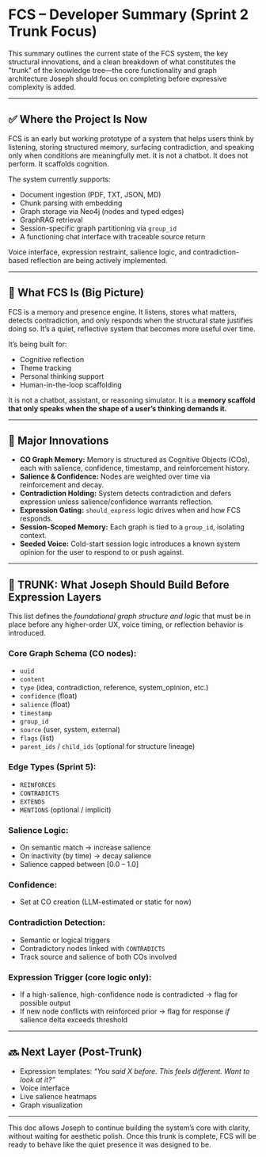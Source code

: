 # FCS – Developer Summary (Sprint 2 Trunk Focus)

This summary outlines the current state of the FCS system, the key structural innovations, and a clean breakdown of what constitutes the "trunk" of the knowledge tree—the core functionality and graph architecture Joseph should focus on completing before expressive complexity is added.

---

## ✅ Where the Project Is Now

FCS is an early but working prototype of a system that helps users think by listening, storing structured memory, surfacing contradiction, and speaking only when conditions are meaningfully met. It is not a chatbot. It does not perform. It scaffolds cognition.

The system currently supports:

- Document ingestion (PDF, TXT, JSON, MD)
- Chunk parsing with embedding
- Graph storage via Neo4j (nodes and typed edges)
- GraphRAG retrieval
- Session-specific graph partitioning via `group_id`
- A functioning chat interface with traceable source return

Voice interface, expression restraint, salience logic, and contradiction-based reflection are being actively implemented.

---

## 🧠 What FCS Is (Big Picture)

FCS is a memory and presence engine.
It listens, stores what matters, detects contradiction, and only responds when the structural state justifies doing so. It’s a quiet, reflective system that becomes more useful over time.

It’s being built for:

- Cognitive reflection
- Theme tracking
- Personal thinking support
- Human-in-the-loop scaffolding

It is not a chatbot, assistant, or reasoning simulator. It is a **memory scaffold that only speaks when the shape of a user’s thinking demands it.**

---

## 🔧 Major Innovations

- **CO Graph Memory:** Memory is structured as Cognitive Objects (COs), each with salience, confidence, timestamp, and reinforcement history.
- **Salience & Confidence:** Nodes are weighted over time via reinforcement and decay.
- **Contradiction Holding:** System detects contradiction and defers expression unless salience/confidence warrants reflection.
- **Expression Gating:** `should_express` logic drives when and how FCS responds.
- **Session-Scoped Memory:** Each graph is tied to a `group_id`, isolating context.
- **Seeded Voice:** Cold-start session logic introduces a known system opinion for the user to respond to or push against.

---

## 🌲 TRUNK: What Joseph Should Build Before Expression Layers

This list defines the *foundational graph structure and logic* that must be in place before any higher-order UX, voice timing, or reflection behavior is introduced.

### Core Graph Schema (CO nodes):

- `uuid`
- `content`
- `type` (idea, contradiction, reference, system_opinion, etc.)
- `confidence` (float)
- `salience` (float)
- `timestamp`
- `group_id`
- `source` (user, system, external)
- `flags` (list)
- `parent_ids` / `child_ids` (optional for structure lineage)

### Edge Types (Sprint 5):

- `REINFORCES`
- `CONTRADICTS`
- `EXTENDS`
- `MENTIONS` (optional / implicit)

### Salience Logic:

- On semantic match → increase salience
- On inactivity (by time) → decay salience
- Salience capped between [0.0 – 1.0]

### Confidence:

- Set at CO creation (LLM-estimated or static for now)

### Contradiction Detection:

- Semantic or logical triggers
- Contradictory nodes linked with `CONTRADICTS`
- Track source and salience of both COs involved

### Expression Trigger (core logic only):

- If a high-salience, high-confidence node is contradicted → flag for possible output
- If new node conflicts with reinforced prior → flag for response *if* salience delta exceeds threshold

---

## 🔜 Next Layer (Post-Trunk)

- Expression templates: *“You said X before. This feels different. Want to look at it?”*
- Voice interface
- Live salience heatmaps
- Graph visualization

---

This doc allows Joseph to continue building the system’s core with clarity, without waiting for aesthetic polish. Once this trunk is complete, FCS will be ready to behave like the quiet presence it was designed to be.